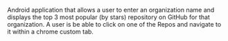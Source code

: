 Android application that allows a user to enter an organization name and displays the top 3 most popular (by stars)
repository on GitHub for that organization. A user is be able to click on one of the Repos and navigate to it within
a chrome custom tab.